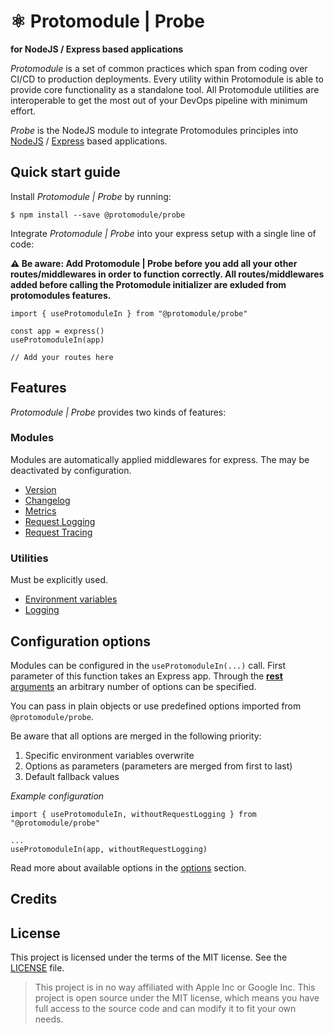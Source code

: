 # ⚛️ Protomodule | Probe
**for NodeJS / Express based applications**

*Protomodule* is a set of common practices which span from coding over CI/CD to production deployments. Every utility within Protomodule is able to provide core functionality as a standalone tool. All Protomodule utilities are interoperable to get the most out of your DevOps pipeline with minimum effort.

*Probe* is the NodeJS module to integrate Protomodules principles into [NodeJS](https://nodejs.org/en/) / [Express](http://expressjs.com) based applications.

## Quick start guide

Install *Protomodule | Probe* by running:

```
$ npm install --save @protomodule/probe
```

Integrate *Protomodule | Probe* into your express setup with a single line of code:

**⚠️ Be aware: Add Protomodule | Probe before you add all your other routes/middlewares in order to function correctly. All routes/middlewares added before calling the Protomodule initializer are exluded from protomodules features.**

```
import { useProtomoduleIn } from "@protomodule/probe"

const app = express()
useProtomoduleIn(app)

// Add your routes here
```

## Features

*Protomodule | Probe* provides two kinds of features:

### Modules
 
Modules are automatically applied middlewares for express. The may be deactivated by configuration.

 * [Version](docs/version.md)
 * [Changelog](docs/changelog.md)
 * [Metrics](docs/metrics.md)
 * [Request Logging](docs/request-logging.md)
 * [Request Tracing](docs/tracing.md)
 
### Utilities

Must be explicitly used.

 * [Environment variables](docs/config.md)
 * [Logging](docs/log.md)

## Configuration options

Modules can be configured in the `useProtomoduleIn(...)` call. First parameter of this function takes an Express app. Through the [**rest** arguments](https://www.typescriptlang.org/docs/handbook/type-compatibility.html#optional-parameters-and-rest-parameters) an arbitrary number of options can be specified.

You can pass in plain objects or use predefined options imported from `@protomodule/probe`.

Be aware that all options are merged in the following priority:

 1. Specific environment variables overwrite
 1. Options as parameters (parameters are merged from first to last)
 1. Default fallback values

*Example configuration*
```
import { useProtomoduleIn, withoutRequestLogging } from "@protomodule/probe"

...
useProtomoduleIn(app, withoutRequestLogging)
```

Read more about available options in the [options](docs/options.md) section.

## Credits

## License

This project is licensed under the terms of the MIT license. See the [LICENSE](LICENSE) file.

> This project is in no way affiliated with Apple Inc or Google Inc. This project is open source under the MIT license, which means you have full access to the source code and can modify it to fit your own needs.
